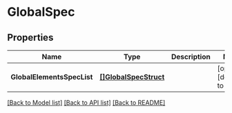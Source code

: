 # GlobalSpec

## Properties
Name | Type | Description | Notes
------------ | ------------- | ------------- | -------------
**GlobalElementsSpecList** | [**[]GlobalSpecStruct**](global_spec_struct.md) |  | [optional] [default to null]

[[Back to Model list]](../README.md#documentation-for-models) [[Back to API list]](../README.md#documentation-for-api-endpoints) [[Back to README]](../README.md)


